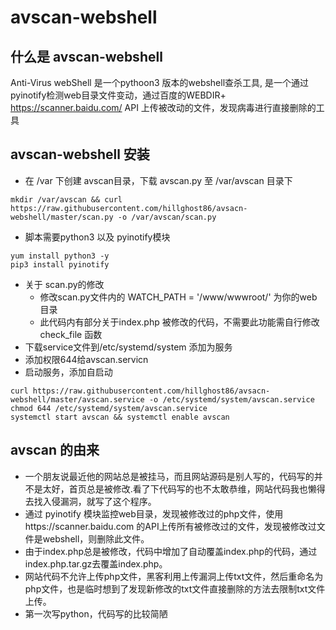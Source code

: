 # avscan-webshell
## 什么是 avscan-webshell
Anti-Virus webShell 是一个pythoon3 版本的webshell查杀工具, 是一个通过pyinotify检测web目录文件变动，通过百度的WEBDIR+ https://scanner.baidu.com/ API 上传被改动的文件，发现病毒进行直接删除的工具

## avscan-webshell 安装
+ 在 /var 下创建 avscan目录，下载 avscan.py 至 /var/avscan 目录下

```shell
mkdir /var/avscan && curl https://raw.githubusercontent.com/hillghost86/avsacn-webshell/master/scan.py -o /var/avscan/scan.py
```


+ 脚本需要python3 以及 pyinotify模块

```shell
yum install python3 -y 
pip3 install pyinotify
```

+ 关于 scan.py的修改  
    + 修改scan.py文件内的 WATCH_PATH = '/www/wwwroot/' 为你的web目录
    + 此代码内有部分关于index.php 被修改的代码，不需要此功能需自行修改 check_file 函数
+ 下载service文件到/etc/systemd/system 添加为服务
+ 添加权限644给avscan.servicn
+ 启动服务，添加自启动

```shell
curl https://raw.githubusercontent.com/hillghost86/avsacn-webshell/master/avscan.service -o /etc/systemd/system/avscan.service
chmod 644 /etc/systemd/system/avscan.service
systemctl start avscan && systemctl enable avscan
```

## avscan 的由来
+ 一个朋友说最近他的网站总是被挂马，而且网站源码是别人写的，代码写的并不是太好，首页总是被修改.看了下代码写的也不太敢恭维，网站代码我也懒得去找入侵漏洞，就写了这个程序。
+ 通过 pyinotify 模块监控web目录，发现被修改过的php文件，使用https://scanner.baidu.com 的API上传所有被修改过的文件，发现被修改过文件是webshell，则删除此文件。
+ 由于index.php总是被修改，代码中增加了自动覆盖index.php的代码，通过index.php.tar.gz去覆盖index.php。
+ 网站代码不允许上传php文件，黑客利用上传漏洞上传txt文件，然后重命名为php文件，也是临时想到了发现新修改的txt文件直接删除的方法去限制txt文件上传。
+ 第一次写python，代码写的比较简陋

